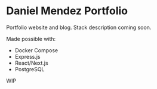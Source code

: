 # Daniel Mendez Portfolio

Portfolio website and blog. Stack description coming soon.

Made possible with:
- Docker Compose
- Express.js
- React/Next.js
- PostgreSQL

WIP
